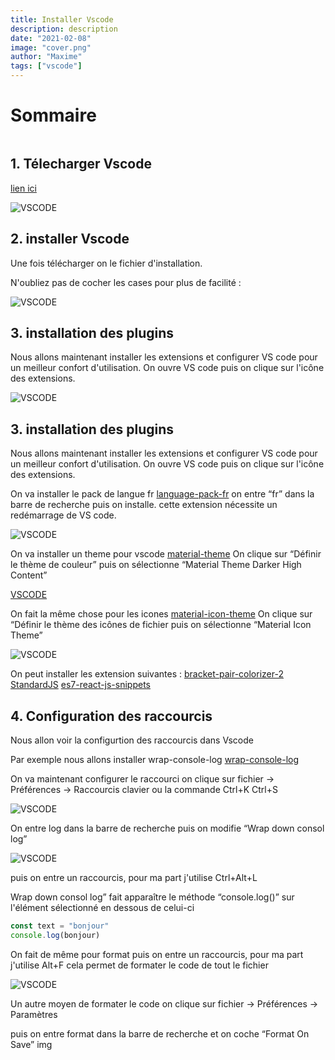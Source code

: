 ```yaml
---
title: Installer Vscode
description: description
date: "2021-02-08"
image: "cover.png"
author: "Maxime"
tags: ["vscode"]
---
```


# Sommaire

```toc

```

## 1. Télecharger Vscode

[lien ici](https://code.visualstudio.com/Download)

![VSCODE](./img/01-Installer-Vscode/01-install-vscode-01.png)

## 2. installer Vscode

Une fois télécharger on le fichier d'installation.

N'oubliez pas de cocher les cases pour plus de facilité :

![VSCODE](./img/01-Installer-Vscode/01-install-vscode-02.png)

## 3. installation des plugins

Nous allons maintenant installer les extensions et configurer VS code pour un meilleur confort d'utilisation.
On ouvre VS code puis on clique sur l'icône des extensions.

![VSCODE](./img/01-Installer-Vscode/01-install-vscode-03.png)

## 3. installation des plugins

Nous allons maintenant installer les extensions et configurer VS code pour un meilleur confort d'utilisation.
On ouvre VS code puis on clique sur l'icône des extensions.

On va installer le pack de langue fr
[language-pack-fr](https://marketplace.visualstudio.com/items?itemName=MS-CEINTL.vscode-language-pack-fr)
on entre “fr” dans la barre de recherche puis on installe.
cette extension nécessite un redémarrage de VS code.

![VSCODE](./img/01-Installer-Vscode/01-install-vscode-04.png)

On va installer un theme pour vscode
[material-theme](https://marketplace.visualstudio.com/items?itemName=Equinusocio.vsc-material-theme)
On clique sur “Définir le thème de couleur”
puis on sélectionne “Material Theme Darker High Content”

[VSCODE](./img/01-Installer-Vscode/...)

On fait la même chose pour les icones
[material-icon-theme](https://marketplace.visualstudio.com/items?itemName=PKief.material-icon-theme)
On clique sur “Définir le thème des icônes de fichier
puis on sélectionne “Material Icon Theme”

![VSCODE](./img/01-Installer-Vscode/01-install-vscode-06.png)

On peut installer les extension suivantes :
[bracket-pair-colorizer-2](https://marketplace.visualstudio.com/items?itemName=CoenraadS.bracket-pair-colorizer-2)
[StandardJS](https://marketplace.visualstudio.com/items?itemName=chenxsan.vscode-standardjs)
[es7-react-js-snippets](https://marketplace.visualstudio.com/items?itemName=dsznajder.es7-react-js-snippets)

## 4. Configuration des raccourcis

Nous allon voir la configurtion des raccourcis dans Vscode

Par exemple nous allons installer wrap-console-log
[wrap-console-log](https://marketplace.visualstudio.com/items?itemName=midnightsyntax.vscode-wrap-console-log)

On va maintenant configurer le raccourci
on clique sur fichier → Préférences → Raccourcis clavier
ou la commande Ctrl+K Ctrl+S

![VSCODE](./img/01-Installer-Vscode/01-install-vscode-07.png)

On entre log dans la barre de recherche puis on modifie “Wrap down consol log”

![VSCODE](./img/01-Installer-Vscode/01-install-vscode-08.png)

puis on entre un raccourcis, pour ma part j'utilise Ctrl+Alt+L

Wrap down consol log” fait apparaître le méthode “console.log()” sur l'élément sélectionné en dessous de celui-ci

```js
const text = "bonjour"
console.log(bonjour)
```

On fait de même pour format
puis on entre un raccourcis, pour ma part j'utilise Alt+F
cela permet de formater le code de tout le fichier

![VSCODE](./img/01-Installer-Vscode/01-install-vscode-09.png)

Un autre moyen de formater le code
on clique sur fichier → Préférences → Paramètres

puis on entre format dans la barre de recherche
et on coche “Format On Save”
img
